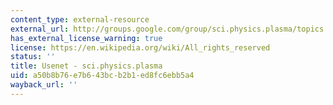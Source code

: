 ```yaml
---
content_type: external-resource
external_url: http://groups.google.com/group/sci.physics.plasma/topics
has_external_license_warning: true
license: https://en.wikipedia.org/wiki/All_rights_reserved
status: ''
title: Usenet - sci.physics.plasma
uid: a50b8b76-e7b6-43bc-b2b1-ed8fc6ebb5a4
wayback_url: ''
---
```

